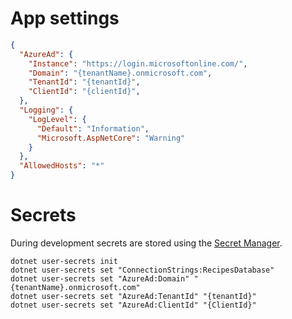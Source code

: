 # App settings
```json
{
  "AzureAd": {
    "Instance": "https://login.microsoftonline.com/",
    "Domain": "{tenantName}.onmicrosoft.com",
    "TenantId": "{tenantId}",
    "ClientId": "{clientId}",
  },
  "Logging": {
    "LogLevel": {
      "Default": "Information",
      "Microsoft.AspNetCore": "Warning"
    }
  },
  "AllowedHosts": "*"
}
```

# Secrets
During development secrets are stored using the [Secret Manager](https://learn.microsoft.com/en-us/aspnet/core/security/app-secrets?view=aspnetcore-8.0&tabs=windows).

```
dotnet user-secrets init
dotnet user-secrets set "ConnectionStrings:RecipesDatabase"
dotnet user-secrets set "AzureAd:Domain" "{tenantName}.onmicrosoft.com"
dotnet user-secrets set "AzureAd:TenantId" "{tenantId}"
dotnet user-secrets set "AzureAd:ClientId" "{ClientId}"
```